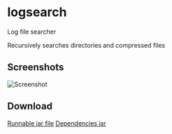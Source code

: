 logsearch
=========

Log file searcher

Recursively searches directories and compressed files

Screenshots
-----------

![Screenshot](https://dl.dropboxusercontent.com/u/8069847/logsearch.png)

Download
--------

[Runnable jar file](https://dl.dropboxusercontent.com/u/8069847/logsearch.jar)
[Dependencies jar](https://dl.dropboxusercontent.com/u/8069847/logsearchdeps.jar)
